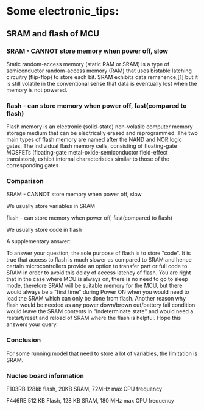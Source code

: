 # Some electronic_tips:

## SRAM and flash of MCU

### SRAM - CANNOT store memory when power off, slow

Static random-access memory (static RAM or SRAM) is a type of semiconductor random-access memory (RAM) that uses bistable latching circuitry (flip-flop) to store each bit. SRAM exhibits data remanence,[1] 
but it is still volatile in the conventional sense that data is eventually lost when the memory is not powered.

### flash - can store memory when power off, fast(compared to flash)

Flash memory is an electronic (solid-state) non-volatile computer memory storage medium that can be electrically erased and reprogrammed. The two main types of flash memory are named after the NAND and NOR logic gates. The individual flash memory cells, consisting of floating-gate MOSFETs (floating-gate metal-oxide-semiconductor field-effect transistors), 
exhibit internal characteristics similar to those of the corresponding gates

### Comparison

SRAM - CANNOT store memory when power off, slow

We usually store variables in SRAM

flash - can store memory when power off, fast(compared to flash)

We usually store code in flash

A supplementary answer:

To answer your question, the sole purpose of flash is to store "code".  It is true that access to flash is much slower as compared to SRAM and hence certain microcontrollers provide an option to transfer part or full code to SRAM in order to avoid this delay of access latency of flash. 
You are right  that in the case where MCU is always on, there is no need to go to sleep mode, therefore SRAM will be suitable memory for the MCU, but there would always be a  "first time" during Power ON when you would need to load the SRAM which can only be done from flash. Another reason why flash would be needed as any power down/brown out/battery fail condition would leave the SRAM contents in "Indeterminate state" and would need a restart/reset and reload of SRAM where the flash is helpful. Hope this answers your query.

### Conclusion

For some running model that need to store a lot of variables, the limitation is SRAM.

### Nucleo board information

F103RB 128kb flash, 20KB SRAM, 72MHz max CPU frequency

F446RE 512 KB Flash, 128 KB SRAM, 180 MHz max CPU frequency
